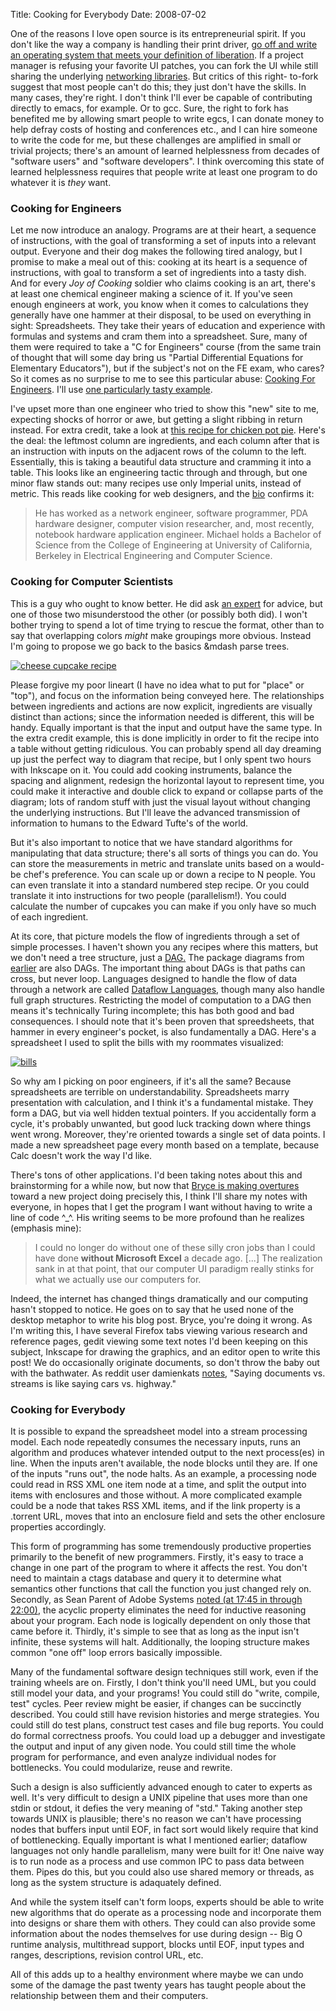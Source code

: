 Title: Cooking for Everybody
Date: 2008-07-02

One of the reasons I love open source is its entrepreneurial spirit. If you
don't like the way a company is handling their print driver, [go off and write
an operating system that meets your definition of liberation][1]. If a project
manager is refusing your favorite UI patches, you can fork the UI while still
sharing the underlying [networking libraries][2]. But critics of this right-
to-fork suggest that most people can't do this; they just don't have the
skills. In many cases, they're right. I don't think I'll ever be capable of
contributing directly to emacs, for example. Or to gcc. Sure, the right to
fork has benefited me by allowing smart people to write egcs, I can donate
money to help defray costs of hosting and conferences etc., and I can hire
someone to write the code for me, but these challenges are amplified in small
or trivial projects; there's an amount of learned helplessness from decades of
"software users" and "software developers". I think overcoming this state of
learned helplessness requires that people write at least one program to do
whatever it is _they_ want.

### Cooking for Engineers

Let me now introduce an analogy. Programs are at their heart, a sequence of
instructions, with the goal of transforming a set of inputs into a relevant
output. Everyone and their dog makes the following tired analogy, but I
promise to make a meal out of this: cooking at its heart is a sequence of
instructions, with goal to transform a set of ingredients into a tasty dish.
And for every _Joy of Cooking_ soldier who claims cooking is an art, there's
at least one chemical engineer making a science of it. If you've seen enough
engineers at work, you know when it comes to calculations they generally have
one hammer at their disposal, to be used on everything in sight: Spreadsheets.
They take their years of education and experience with formulas and systems
and cram them into a spreadsheet. Sure, many of them were required to take a
"C for Engineers" course (from the same train of thought that will some day
bring us "Partial Differential Equations for Elementary Educators"), but if
the subject's not on the FE exam, who cares? So it comes as no surprise to me
to see this particular abuse: [Cooking For Engineers][3]. I'll use [one
particularly tasty example][4].

I've upset more than one engineer who tried to show this "new" site to me,
expecting shocks of horror or awe, but getting a slight ribbing in return
instead. For extra credit, take a look at [this recipe for chicken pot
pie][5]. Here's the deal: the leftmost column are ingredients, and each column
after that is an instruction with inputs on the adjacent rows of the column to
the left. Essentially, this is taking a beautiful data structure and cramming
it into a table. This looks like an engineering tactic through and through,
but one minor flaw stands out: many recipes use only Imperial units, instead
of metric. This reads like cooking for web designers, and the [ bio][6]
confirms it:

> He has worked as a network engineer, software programmer, PDA hardware
designer, computer vision researcher, and, most recently, notebook hardware
application engineer. Michael holds a Bachelor of Science from the College of
Engineering at University of California, Berkeley in Electrical Engineering
and Computer Science.

### Cooking for Computer Scientists

This is a guy who ought to know better. He did ask [an expert][7] for advice,
but one of those two misunderstood the other (or possibly both did). I won't
bother trying to spend a lot of time trying to rescue the format, other than
to say that overlapping colors _might_ make groupings more obvious. Instead
I'm going to propose we go back to the basics &mdash parse trees.

[![cheese cupcake recipe][8]][9]

Please forgive my poor lineart (I have no idea what to put for "place" or
"top"), and focus on the information being conveyed here. The relationships
between ingredients and actions are now explicit, ingredients are visually
distinct than actions; since the information needed is different, this will be
handy. Equally important is that the input and output have the same type. In
the extra credit example, this is done implicitly in order to fit the recipe
into a table without getting ridiculous. You can probably spend all day
dreaming up just the perfect way to diagram that recipe, but I only spent two
hours with Inkscape on it. You could add cooking instruments, balance the
spacing and alignment, redesign the horizontal layout to represent time, you
could make it interactive and double click to expand or collapse parts of the
diagram; lots of random stuff with just the visual layout without changing the
underlying instructions. But I'll leave the advanced transmission of
information to humans to the Edward Tufte's of the world.

But it's also important to notice that we have standard algorithms for
manipulating that data structure; there's all sorts of things you can do. You
can store the measurements in metric and translate units based on a would-be
chef's preference. You can scale up or down a recipe to N people. You can even
translate it into a standard numbered step recipe. Or you could translate it
into instructions for two people (parallelism!). You could calculate the
number of cupcakes you can make if you only have so much of each ingredient.

At its core, that picture models the flow of ingredients through a set of
simple processes. I haven't shown you any recipes where this matters, but we
don't need a tree structure, just a [DAG.][10] The package diagrams from
[earlier][11] are also DAGs. The important thing about DAGs is that paths can
cross, but never loop. Languages designed to handle the flow of data through a
network are called [Dataflow Languages][12], though many also handle full
graph structures. Restricting the model of computation to a DAG then means
it's technically Turing incomplete; this has both good and bad consequences. I
should note that it's been proven that spreedsheets, that hammer in every
engineer's pocket, is also fundamentally a DAG. Here's a spreadsheet I used to
split the bills with my roommates visualized:

[![bills][13]][14]

So why am I picking on poor engineers, if it's all the same? Because
spreadsheets are terrible on understandability. Spreadsheets marry
presentation with calculation, and I think it's a fundamental mistake. They
form a DAG, but via well hidden textual pointers. If you accidentally form a
cycle, it's probably unwanted, but good luck tracking down where things went
wrong. Moreover, they're oriented towards a single set of data points. I made
a new spreadsheet page every month based on a template, because Calc doesn't
work the way I'd like.

There's tons of other applications. I'd been taking notes about this and
brainstorming for a while now, but now that [Bryce is making overtures][15]
toward a new project doing precisely this, I think I'll share my notes with
everyone, in hopes that I get the program I want without having to write a
line of code ^_^. His writing seems to be more profound than he realizes
(emphasis mine):

> I could no longer do without one of these silly cron jobs than I could have
done **without Microsoft Excel** a decade ago. [...] The realization sank in
at that point, that our computer UI paradigm really stinks for what we
actually use our computers for.

Indeed, the internet has changed things dramatically and our computing hasn't
stopped to notice. He goes on to say that he used none of the desktop metaphor
to write his blog post. Bryce, you're doing it wrong. As I'm writing this, I
have several Firefox tabs viewing various research and reference pages, gedit
viewing some text notes I'd been keeping on this subject, Inkscape for drawing
the graphics, and an editor open to write this post! We do occasionally
originate documents, so don't throw the baby out with the bathwater. As reddit
user damienkats [notes][16], "Saying documents vs. streams is like saying cars
vs. highway."

### Cooking for Everybody

It is possible to expand the spreadsheet model into a stream processing model.
Each node repeatedly consumes the necessary inputs, runs an algorithm and
produces whatever intended output to the next process(es) in line. When the
inputs aren't available, the node blocks until they are. If one of the inputs
"runs out", the node halts. As an example, a processing node could read in RSS
XML one item node at a time, and split the output into items with enclosures
and those without. A more complicated example could be a node that takes RSS
XML items, and if the link property is a .torrent URL, moves that into an
enclosure field and sets the other enclosure properties accordingly.

This form of programming has some tremendously productive properties primarily
to the benefit of new programmers. Firstly, it's easy to trace a change in one
part of the program to where it affects the rest. You don't need to maintain a
ctags database and query it to determine what semantics other functions that
call the function you just changed rely on. Secondly, as Sean Parent of Adobe
Systems [noted (at 17:45 in through 22:00)][17], the acyclic property
eliminates the need for inductive reasoning about your program. Each node is
logically dependent on only those that came before it. Thirdly, it's simple to
see that as long as the input isn't infinite, these systems will halt.
Additionally, the looping structure makes common "one off" loop errors
basically impossible.

Many of the fundamental software design techniques still work, even if the
training wheels are on. Firstly, I don't think you'll need UML, but you could
still model your data, and your programs! You could still do "write, compile,
test" cycles. Peer review might be easier, if changes can be succinctly
described. You could still have revision histories and merge strategies. You
could still do test plans, construct test cases and file bug reports. You
could do formal correctness proofs. You could load up a debugger and
investigate the output and input of any given node. You could still time the
whole program for performance, and even analyze individual nodes for
bottlenecks. You could modularize, reuse and rewrite.

Such a design is also sufficiently advanced enough to cater to experts as
well. It's very difficult to design a UNIX pipeline that uses more than one
stdin or stdout, it defies the very meaning of "std." Taking another step
towards UNIX is plausible; there's no reason we can't have processing nodes
that buffers input until EOF, in fact sort would likely require that kind of
bottlenecking. Equally important is what I mentioned earlier; dataflow
languages not only handle parallelism, many were built for it! One naive way
is to run node as a process and use common IPC to pass data between them.
Pipes do this, but you could also use shared memory or threads, as long as the
system structure is adaquately defined.

And while the system itself can't form loops, experts should be able to write
new algorithms that do operate as a processing node and incorporate them into
designs or share them with others. They could can also provide some
information about the nodes themselves for use during design -- Big O runtime
analysis, multithread support, blocks until EOF, input types and ranges,
descriptions, revision control URL, etc.

All of this adds up to a healthy environment where maybe we can undo some of
the damage the past twenty years has taught people about the relationship
between them and their computers.

   [1]: http://www.gnu.org/gnu/gnu-history.html

   [2]: http://developer.pidgin.im/wiki/WhatIsLibpurple

   [3]: http://www.cookingforengineers.com/

   [4]: http://www.cookingforengineers.com/recipe/181/Cheesecake-Cupcakes

   [5]: http://www.cookingforengineers.com/recipe/42/Traditional-Chicken-Pot-Pie/trn

   [6]: http://www.cookingforengineers.com/article/138/About-Cooking-For-Engineers

   [7]: http://www.orthogonalthought.com/blog/index.php/2007/07/tufte/

   [8]: http://farm4.static.flickr.com/3161/2619872079_25dd4c5036_o.png

   [9]: http://www.flickr.com/photos/jldugger/2619872079/ (cupcake by jld5445, on Flickr)

   [10]: http://en.wikipedia.org/wiki/Directed_acyclic_graph

   [11]: //pwnguin.net/the-popular-emergence-of-apt-git.html

   [12]: http://en.wikipedia.org/wiki/Dataflow_programming#Languages

   [13]: http://farm4.static.flickr.com/3284/2619872075_fed5a76a48_o.png

   [14]: http://www.flickr.com/photos/jldugger/2619872075/ (bills by jld5445, on Flickr)

   [15]: http://bryceharrington.org/drupal/docs_vs_streams

   [16]: http://www.reddit.com/info/6owbv/comments/c04h2wb

   [17]: http://www.youtube.com/watch?v=4moyKUHApq4

